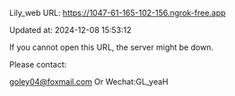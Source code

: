 Lily_web URL: https://1047-61-165-102-156.ngrok-free.app

Updated at: 2024-12-08 15:53:12

If you cannot open this URL, the server might be down.

Please contact: 

goley04@foxmail.com Or Wechat:GL_yeaH